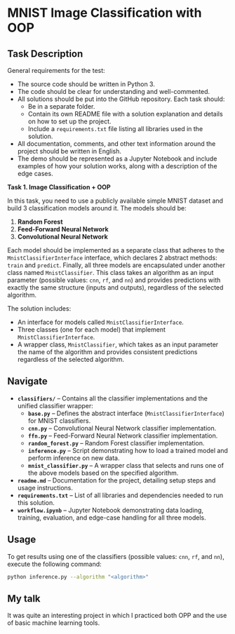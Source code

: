 # MNIST Image Classification with OOP

## Task Description

General requirements for the test:
- The source code should be written in Python 3.
- The code should be clear for understanding and well-commented.
- All solutions should be put into the GitHub repository. Each task should:
  - Be in a separate folder.
  - Contain its own README file with a solution explanation and details on how to set up the project.
  - Include a `requirements.txt` file listing all libraries used in the solution.
- All documentation, comments, and other text information around the project should be written in English.
- The demo should be represented as a Jupyter Notebook and include examples of how your solution works, along with a description of the edge cases.

**Task 1. Image Classification + OOP**

In this task, you need to use a publicly available simple MNIST dataset and build 3 classification models around it. The models should be:
1. **Random Forest**
2. **Feed-Forward Neural Network**
3. **Convolutional Neural Network**

Each model should be implemented as a separate class that adheres to the `MnistClassifierInterface` interface, which declares 2 abstract methods: `train` and `predict`. Finally, all three models are encapsulated under another class named `MnistClassifier`. This class takes an algorithm as an input parameter (possible values: `cnn`, `rf`, and `nn`) and provides predictions with exactly the same structure (inputs and outputs), regardless of the selected algorithm.

The solution includes:
- An interface for models called `MnistClassifierInterface`.
- Three classes (one for each model) that implement `MnistClassifierInterface`.
- A wrapper class, `MnistClassifier`, which takes as an input parameter the name of the algorithm and provides consistent predictions regardless of the selected algorithm.


## Navigate


- **`classifiers/`** – Contains all the classifier implementations and the unified classifier wrapper:
  - **`base.py`** – Defines the abstract interface (`MnistClassifierInterface`) for MNIST classifiers.
  - **`cnn.py`** – Convolutional Neural Network classifier implementation.
  - **`ffn.py`** – Feed-Forward Neural Network classifier implementation.
  - **`random_forest.py`** – Random Forest classifier implementation.
  - **`inference.py`** – Script demonstrating how to load a trained model and perform inference on new data.
  - **`mnist_classifier.py`** – A wrapper class that selects and runs one of the above models based on the specified algorithm.
- **`readme.md`** – Documentation for the project, detailing setup steps and usage instructions.
- **`requirements.txt`** – List of all libraries and dependencies needed to run this solution.
- **`workflow.ipynb`** – Jupyter Notebook demonstrating data loading, training, evaluation, and edge-case handling for all three models.


## Usage


To get results using one of the classifiers (possible values: `cnn`, `rf`, and `nn`), execute the following command:

```sh
python inference.py --algorithm "<algorithm>"
```

## My talk

It was quite an interesting project in which I practiced both OPP and the use of basic machine learning tools.
